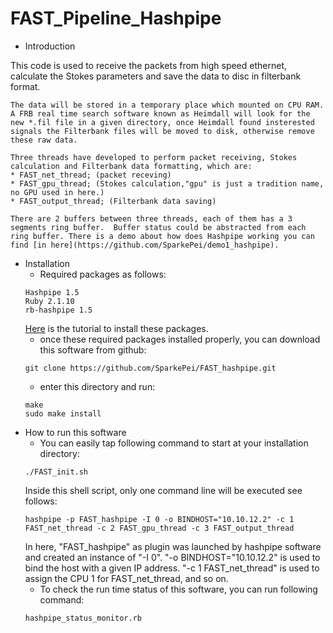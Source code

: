 # FAST_Pipeline_Hashpipe
* Introduction
    
This  code is used to receive the packets from high speed ethernet, calculate the Stokes parameters and save the data to disc in filterbank format.

    The data will be stored in a temporary place which mounted on CPU RAM. A FRB real time search software known as Heimdall will look for the new *.fil file in a given directory, once Heimdall found insterested signals the Filterbank files will be moved to disk, otherwise remove these raw data.

    Three threads have developed to perform packet receiving, Stokes calculation and Filterbank data formatting, which are:
    * FAST_net_thread; (packet receving)
    * FAST_gpu_thread; (Stokes calculation,"gpu" is just a tradition name, no GPU used in here.)
    * FAST_output_thread; (Filterbank data saving)

    There are 2 buffers between three threads, each of them has a 3 segments ring buffer.  Buffer status could be abstracted from each ring buffer. There is a demo about how does Hashpipe working you can find [in here](https://github.com/SparkePei/demo1_hashpipe).

* Installation
    * Required packages as follows:
    ```
    Hashpipe 1.5
    Ruby 2.1.10
    rb-hashpipe 1.5
    ```
    [Here](https://github.com/SparkePei/demo1_hashpipe) is the tutorial to install these packages.
    * once these required packages installed properly, you can download this software from github:
    ```
    git clone https://github.com/SparkePei/FAST_hashpipe.git
    ```
    * enter this directory and run:
    ```
    make
    sudo make install
    ```
* How to run this software
    * You can easily tap following command to start at your installation directory:
    ```
    ./FAST_init.sh
    ```
    Inside this shell script, only one command line will be executed see follows:
    ```
    hashpipe -p FAST_hashpipe -I 0 -o BINDHOST="10.10.12.2" -c 1 FAST_net_thread -c 2 FAST_gpu_thread -c 3 FAST_output_thread
    ```
    In here, "FAST_hashpipe" as plugin was launched by hashpipe software and created an instance of "-I 0". "-o BINDHOST="10.10.12.2" is used to bind the host with a given IP address. "-c 1 FAST_net_thread" is used to assign the CPU 1 for FAST_net_thread, and so on.
    * To check the run time status of this software, you can run following command:
    ```
    hashpipe_status_monitor.rb
    ```
